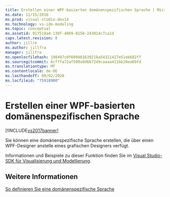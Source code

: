 ```yaml
---
title: Erstellen einer WPF-basierten domänenspezifischen Sprache | Microsoft-Dokumentation
ms.date: 11/15/2016
ms.prod: visual-studio-dev14
ms.technology: vs-ide-modeling
ms.topic: conceptual
ms.assetid: 917519ad-138f-4869-8158-243014c7ca1d
caps.latest.revision: 8
author: jillre
ms.author: jillfra
manager: jillfra
ms.openlocfilehash: 198497c0f609401639218a54321427e51eb682ff
ms.sourcegitcommit: 6cfffa72af599a9d667249caaaa411bb28ea69fd
ms.translationtype: MT
ms.contentlocale: de-DE
ms.lasthandoff: 09/02/2020
ms.locfileid: "75918900"
---
```

# <a name="creating-a-wpf-based-domain-specific-language"></a>Erstellen einer WPF-basierten domänenspezifischen Sprache
[!INCLUDE[vs2017banner](../includes/vs2017banner.md)]

Sie können eine domänenspezifische Sprache erstellen, die über einen WPF-Designer anstelle eines grafischen Designers verfügt.

 Informationen und Beispiele zu dieser Funktion finden Sie im [Visual Studio-SDK für Visualisierung und Modellierung](https://www.microsoft.com/download/details.aspx?id=48148).

## <a name="see-also"></a>Weitere Informationen
 [So definieren Sie eine domänenspezifische Sprache](../modeling/how-to-define-a-domain-specific-language.md)

